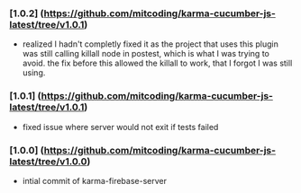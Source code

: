 ### [1.0.2] (https://github.com/mitcoding/karma-cucumber-js-latest/tree/v1.0.1)
* realized I hadn't completly fixed it as the project that uses this plugin was still calling killall node in postest, which is what I was trying to avoid. the fix before this allowed the killall to work, that I forgot I was still using. 	
### [1.0.1] (https://github.com/mitcoding/karma-cucumber-js-latest/tree/v1.0.1)
* fixed issue where server would not exit if tests failed	
### [1.0.0] (https://github.com/mitcoding/karma-cucumber-js-latest/tree/v1.0.0)
* intial commit of karma-firebase-server	

